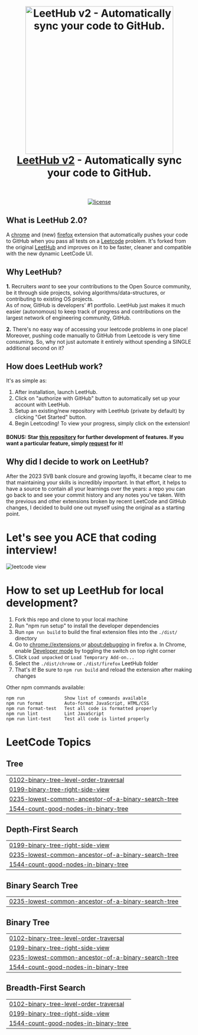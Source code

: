 <h1 align="center">
  <a href="https://standardjs.com"><img src="assets/octocode.png" alt="LeetHub v2 - Automatically sync your code to GitHub." width="400"></a>
  <br>
  <a href="https://chrome.google.com/webstore/detail/leethub-v2/mhanfgfagplhgemhjfeolkkdidbakocm">LeetHub v2</a> - Automatically sync your code to GitHub.
  <br>
  <br>
</h1>

<p align="center">
  <a href="https://github.com/arunbhardwaj/LeetHub-2.0/blob/main/LICENSE">
    <img src="https://img.shields.io/badge/license-MIT-blue.svg" alt="license"/>
  </a>
  <!-- <a href="https://discord.gg/anXT9vErxu">
    <img src="https://img.shields.io/discord/781373810251137074" alt="discord">
  </a> -->
  <!-- <a href="https://chrome.google.com/webstore/detail/leethub/aciombdipochlnkbpcbgdpjffcfdbggi">
    <img src="https://img.shields.io/chrome-web-store/v/aciombdipochlnkbpcbgdpjffcfdbggi.svg" alt="chrome-webstore"/>
  </a> -->
  <!-- <a href="https://chrome.google.com/webstore/detail/leethub/aciombdipochlnkbpcbgdpjffcfdbggi">
    <img src="https://img.shields.io/chrome-web-store/d/aciombdipochlnkbpcbgdpjffcfdbggi.svg" alt="users">
  </a>
  <a href="https://github.com/arunbhardwaj/LeetHub-1.1/graphs/contributors" alt="Contributors">
    <img src="https://img.shields.io/github/contributors/arunbhardwaj/LeetHub-1.1" />
  </a> -->
</p>

<!-- <div align="center">
  <a href="https://www.producthunt.com/posts/leethub?utm_source=badge-featured&utm_medium=badge&utm_souce=badge-leethub" target="_blank">
    <img src="https://api.producthunt.com/widgets/embed-image/v1/featured.svg?post_id=275757&theme=light" alt="LeetHub - Automatically sync your code b/w Leetcode & GitHub. | Product Hunt" />
  </a>

  [![Chrome](https://user-images.githubusercontent.com/53124886/111952712-34f12300-8aee-11eb-9fdd-ad579a1eb235.png)](https://chrome.google.com/webstore/detail/leethub/aciombdipochlnkbpcbgdpjffcfdbggi) [![Firefox](https://user-images.githubusercontent.com/53124886/126341427-4a4e57aa-767a-467e-83d2-b31fa3564441.png)](https://addons.mozilla.org/en-US/firefox/addon/leethub/)
</div> -->

<!-- ## LeetHub progress and numbers (YouTube Video):
[![LeetHub](https://user-images.githubusercontent.com/43754306/165053510-a757c95e-c3bc-49d5-995c-7a52368abd37.png)](https://www.youtube.com/watch?v=o33PIjqlOgw "LeetHub saves lives!") -->

## What is LeetHub 2.0?
<p>A <a href="https://chromewebstore.google.com/detail/leethub-v2/mhanfgfagplhgemhjfeolkkdidbakocm">chrome</a> and (new) <a href="https://addons.mozilla.org/en-US/firefox/addon/leethub-v2/">firefox</a> extension that automatically pushes your code to GitHub when you pass all tests on a <a href="https://leetcode.com/">Leetcode</a> problem. It's forked from the original <a href="https://chrome.google.com/webstore/detail/leethub/aciombdipochlnkbpcbgdpjffcfdbggi?hl=en">LeetHub</a> and improves on it to be faster, cleaner and compatible with the new dynamic LeetCode UI.</p>

## Why LeetHub?
<p> <strong>1.</strong> Recruiters <em>want</em> to see your contributions to the Open Source community, be it through side projects, solving algorithms/data-structures, or contributing to existing OS projects.<br>
As of now, GitHub is developers' #1 portfolio. LeetHub just makes it much easier (autonomous) to keep track of progress and contributions on the largest network of engineering community, GitHub.</p>

<p> <strong>2.</strong> There's no easy way of accessing your leetcode problems in one place! <br>
Moreover, pushing code manually to GitHub from Leetcode is very time consuming. So, why not just automate it entirely without spending a SINGLE additional second on it? </p>

## How does LeetHub work?     

<p>It's as simple as:</p>
<ol>
  <li>After installation, launch LeetHub.</li>
  <li>Click on "authorize with GitHub" button to automatically set up your account with LeetHub.</li>
  <li>Setup an existing/new repository with LeetHub (private by default) by clicking "Get Started" button.</li>
  <li>Begin Leetcoding! To view your progress, simply click on the extension!</li>
</ol>


#### BONUS: Star [this repository](https://github.com/arunbhardwaj/LeetHub-2.0) for further development of features. If you want a particular feature, simply [request](https://github.com/arunbhardwaj/LeetHub-2.0/labels/feature) for it!


## Why did I decide to work on LeetHub?
<p>
After the 2023 SVB bank closure and growing layoffs, it became clear to me that maintaining your skills is incredibly important. In that effort, it helps to have a source to contain all your learnings over the years: a repo you can go back to and see your commit history and any notes you've taken. With the previous and other extensions broken by recent LeetCode and GitHub changes, I decided to build one out myself using the original as a starting point.
</p>

# Let's see you ACE that coding interview!

![leetcode view](assets/extension/leetcode.png)


# How to set up LeetHub for local development?


  1. Fork this repo and clone to your local machine
  2. Run "npm run setup" to install the developer dependencies
  3. Run `npm run build` to build the final extension files into the `./dist/` directory
  4. Go to <a href="chrome://extensions">chrome://extensions </a> or <a href="https://firefox-source-docs.mozilla.org/devtools-user/about_colon_debugging/index.html#extensions">about:debugging</a> in firefox
    a. In Chrome, enable [Developer mode](https://support.google.com/chrome/a/answer/2714278) by toggling the switch on top right corner
  6. Click `Load unpacked` or `Load Temporary Add-on...`
  7. Select the `./dist/chrome` or `./dist/firefox` LeetHub folder
  8. That's it! Be sure to `npm run build` and reload the extension after making changes


Other npm commands available:

```
npm run               Show list of commands available
npm run format        Auto-format JavaScript, HTML/CSS
npm run format-test   Test all code is formatted properly
npm run lint          Lint JavaScript
npm run lint-test     Test all code is linted properly
```

<!---LeetCode Topics Start-->
# LeetCode Topics
## Tree
|  |
| ------- |
| [0102-binary-tree-level-order-traversal](https://github.com/jackychen19/LeetHub-2.0/tree/master/0102-binary-tree-level-order-traversal) |
| [0199-binary-tree-right-side-view](https://github.com/jackychen19/LeetHub-2.0/tree/master/0199-binary-tree-right-side-view) |
| [0235-lowest-common-ancestor-of-a-binary-search-tree](https://github.com/jackychen19/LeetHub-2.0/tree/master/0235-lowest-common-ancestor-of-a-binary-search-tree) |
| [1544-count-good-nodes-in-binary-tree](https://github.com/jackychen19/LeetHub-2.0/tree/master/1544-count-good-nodes-in-binary-tree) |
## Depth-First Search
|  |
| ------- |
| [0199-binary-tree-right-side-view](https://github.com/jackychen19/LeetHub-2.0/tree/master/0199-binary-tree-right-side-view) |
| [0235-lowest-common-ancestor-of-a-binary-search-tree](https://github.com/jackychen19/LeetHub-2.0/tree/master/0235-lowest-common-ancestor-of-a-binary-search-tree) |
| [1544-count-good-nodes-in-binary-tree](https://github.com/jackychen19/LeetHub-2.0/tree/master/1544-count-good-nodes-in-binary-tree) |
## Binary Search Tree
|  |
| ------- |
| [0235-lowest-common-ancestor-of-a-binary-search-tree](https://github.com/jackychen19/LeetHub-2.0/tree/master/0235-lowest-common-ancestor-of-a-binary-search-tree) |
## Binary Tree
|  |
| ------- |
| [0102-binary-tree-level-order-traversal](https://github.com/jackychen19/LeetHub-2.0/tree/master/0102-binary-tree-level-order-traversal) |
| [0199-binary-tree-right-side-view](https://github.com/jackychen19/LeetHub-2.0/tree/master/0199-binary-tree-right-side-view) |
| [0235-lowest-common-ancestor-of-a-binary-search-tree](https://github.com/jackychen19/LeetHub-2.0/tree/master/0235-lowest-common-ancestor-of-a-binary-search-tree) |
| [1544-count-good-nodes-in-binary-tree](https://github.com/jackychen19/LeetHub-2.0/tree/master/1544-count-good-nodes-in-binary-tree) |
## Breadth-First Search
|  |
| ------- |
| [0102-binary-tree-level-order-traversal](https://github.com/jackychen19/LeetHub-2.0/tree/master/0102-binary-tree-level-order-traversal) |
| [0199-binary-tree-right-side-view](https://github.com/jackychen19/LeetHub-2.0/tree/master/0199-binary-tree-right-side-view) |
| [1544-count-good-nodes-in-binary-tree](https://github.com/jackychen19/LeetHub-2.0/tree/master/1544-count-good-nodes-in-binary-tree) |
<!---LeetCode Topics End-->